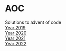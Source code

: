 # AOC
Solutions to advent of code  
[Year 2019](src/year2019/code)  
[Year 2020](src/year2020/code)  
[Year 2021](src/year2021/code)  
[Year 2022](src/year2022/code)  
